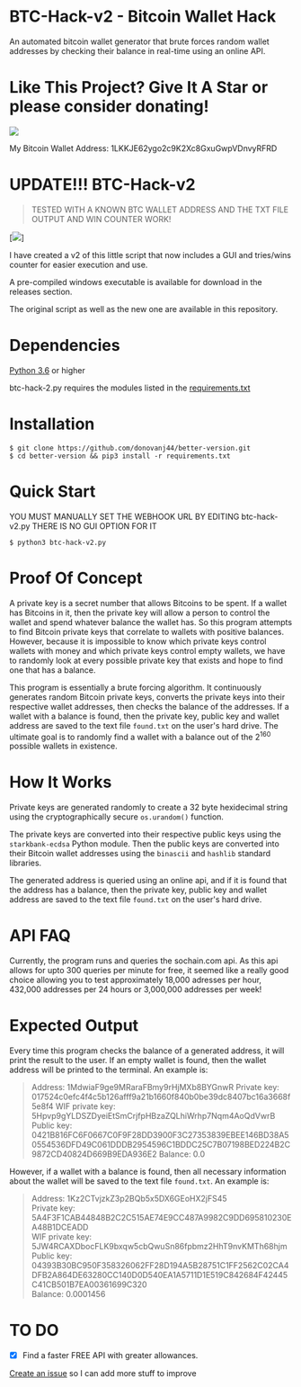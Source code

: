 
# BTC-Hack-v2 - Bitcoin Wallet Hack

An automated bitcoin wallet generator that brute forces random wallet addresses by checking their balance in real-time using an online API.

# Like This Project? Give It A Star or please consider donating!

[![](https://img.shields.io/github/stars/davidmgilbert/btc-hack.svg)](https://github.com/donovanj44/better-version)

My Bitcoin Wallet Address: 1LKKJE62ygo2c9K2Xc8GxuGwpVDnvyRFRD

# UPDATE!!! BTC-Hack-v2

>TESTED WITH A KNOWN BTC WALLET ADDRESS AND THE TXT FILE OUTPUT AND WIN COUNTER WORK!

[![](https://raw.githubusercontent.com/DavidMGilbert/btc-hack/main/screenshot.PNG)]

I have created a v2 of this little script that now includes a GUI and tries/wins counter for easier execution and use.

A pre-compiled windows executable is available for download in the releases section.

The original script as well as the new one are available in this repository.

# Dependencies

<a href="https://www.python.org/downloads/">Python 3.6</a> or higher

btc-hack-2.py requires the  modules listed in the <a href="/requirements.txt">requirements.txt<a/>
  
# Installation

```
$ git clone https://github.com/donovanj44/better-version.git
$ cd better-version && pip3 install -r requirements.txt
```

# Quick Start

YOU MUST MANUALLY SET THE WEBHOOK URL BY EDITING btc-hack-v2.py
THERE IS NO GUI OPTION FOR IT

```
$ python3 btc-hack-v2.py
```

# Proof Of Concept

A private key is a secret number that allows Bitcoins to be spent. If a wallet has Bitcoins in it, then the private key will allow a person to control the wallet and spend whatever balance the wallet has. So this program attempts to find Bitcoin private keys that correlate to wallets with positive balances. However, because it is impossible to know which private keys control wallets with money and which private keys control empty wallets, we have to randomly look at every possible private key that exists and hope to find one that has a balance.

This program is essentially a brute forcing algorithm. It continuously generates random Bitcoin private keys, converts the private keys into their respective wallet addresses, then checks the balance of the addresses. If a wallet with a balance is found, then the private key, public key and wallet address are saved to the text file `found.txt` on the user's hard drive. The ultimate goal is to randomly find a wallet with a balance out of the 2<sup>160</sup> possible wallets in existence. 

# How It Works

Private keys are generated randomly to create a 32 byte hexidecimal string using the cryptographically secure `os.urandom()` function.

The private keys are converted into their respective public keys using the `starkbank-ecdsa` Python module. Then the public keys are converted into their Bitcoin wallet addresses using the `binascii` and `hashlib` standard libraries.

The generated address is queried using an online api, and if it is found that the address has a balance, then the private key, public key and wallet address are saved to the text file `found.txt` on the user's hard drive.

# API FAQ

Currently, the program runs and queries the sochain.com api. As this api allows for upto 300 queries per minute for free, it seemed like a really good choice allowing you to test approximately 18,000 adresses per hour, 432,000 addresses per 24 hours or 3,000,000 addresses per week!

# Expected Output

Every time this program checks the balance of a generated address, it will print the result to the user. If an empty wallet is found, then the wallet address will be printed to the terminal. An example is:

>Address: 1MdwiaF9ge9MRaraFBmy9rHjMXb8BYGnwR
>Private key: 017524c0efc4f4c5b126afff9a21b1660f840b0be39dc8407bc16a3668f5e8f4
>WIF private key: 5Hpvp9gYLDSZDyeiEtSmCrjfpHBzaZQLhiWrhp7Nqm4AoQdVwrB
>Public key: 0421B816FC6F0667C0F9F28DD3900F3C27353839EBEE146BD38A50554536DFD49C061DDDB2954596C1BDDC25C7B07198BED224B2C9872CD40824D669B9EDA936E2
>Balance: 0.0

However, if a wallet with a balance is found, then all necessary information about the wallet will be saved to the text file `found.txt`. An example is:

>Address: 1Kz2CTvjzkZ3p2BQb5x5DX6GEoHX2jFS45<br/>
>Private key: 5A4F3F1CAB44848B2C2C515AE74E9CC487A9982C9DD695810230EA48B1DCEADD<br/>
>WIF private key: 5JW4RCAXDbocFLK9bxqw5cbQwuSn86fpbmz2HhT9nvKMTh68hjm<br/>
>Public key: 04393B30BC950F358326062FF28D194A5B28751C1FF2562C02CA4DFB2A864DE63280CC140D0D540EA1A5711D1E519C842684F42445C41CB501B7EA00361699C320<br/>
>Balance: 0.0001456<br/>

  # TO DO
- [X] Find a faster FREE API with greater allowances. 


<a href="https://github.com/donovanj44/better-version/issues">Create an issue</a> so I can add more stuff to improve
